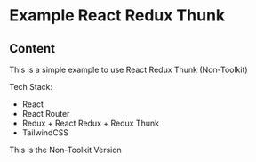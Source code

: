 # Example React Redux Thunk

## Content

This is a simple example to use React Redux Thunk (Non-Toolkit)

Tech Stack:

- React
- React Router
- Redux + React Redux + Redux Thunk
- TailwindCSS

This is the Non-Toolkit Version
